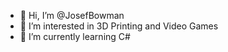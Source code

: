 - 👋 Hi, I’m @JosefBowman
- 👀 I’m interested in 3D Printing and Video Games
- 🌱 I’m currently learning C#

<!---
JosefBowman/JosefBowman is a ✨ special ✨ repository because its `README.md` (this file) appears on your GitHub profile.
You can click the Preview link to take a look at your changes.
--->
